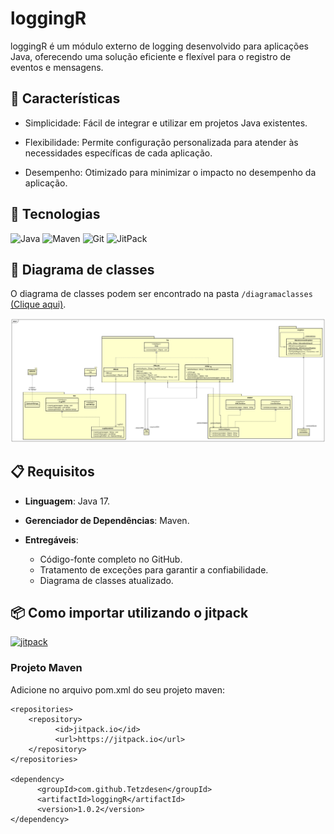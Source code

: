 # loggingR

loggingR é um módulo externo de logging desenvolvido para aplicações Java, oferecendo uma solução eficiente e flexível para o registro de eventos e mensagens.

## 🎯 Características

- Simplicidade: Fácil de integrar e utilizar em projetos Java existentes.

- Flexibilidade: Permite configuração personalizada para atender às necessidades específicas de cada aplicação.

- Desempenho: Otimizado para minimizar o impacto no desempenho da aplicação.

## 🔧 Tecnologias

![Java](https://img.shields.io/badge/Java-ED8B00?style=for-the-badge&logo=openjdk&logoColor=white)
![Maven](https://img.shields.io/badge/Maven-C71A36?style=for-the-badge&logo=apache-maven&logoColor=white)
![Git](https://img.shields.io/badge/Git-F05032?style=for-the-badge&logo=git&logoColor=white)
![JitPack](https://img.shields.io/badge/JitPack-2.0.0-green?style=for-the-badge&logo=jitpack)

## 📐 Diagrama de classes

O diagrama de classes podem ser encontrado na pasta `/diagramaclasses` [(Clique aqui)](diagramaclasses/).

![Diagrama de Classes](diagramaclasses/loggingR.svg)

## 📋 Requisitos
- **Linguagem**: Java 17.
- **Gerenciador de Dependências**: Maven.
- **Entregáveis**:

  - Código-fonte completo no GitHub.
  - Tratamento de exceções para garantir a confiabilidade.
  - Diagrama de classes atualizado.

## 📦 Como importar utilizando o jitpack

[![jitpack](https://jitpack.io/v/Tetzdesen/loggingR.svg)](https://jitpack.io/#Tetzdesen/loggingR)

### Projeto Maven

Adicione no arquivo pom.xml do seu projeto maven:

```
<repositories>
	<repository>
		  <id>jitpack.io</id>
		  <url>https://jitpack.io</url>
	</repository>
</repositories>

<dependency>
	  <groupId>com.github.Tetzdesen</groupId>
	  <artifactId>loggingR</artifactId>
	  <version>1.0.2</version>
</dependency>
```



